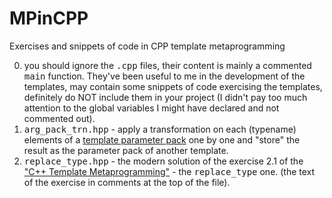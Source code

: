 # MPinCPP
Exercises and snippets of code in CPP template metaprogramming

0. you should ignore the <tt>.cpp</tt> files, their content is mainly a
   commented <tt>main</tt> function. They've been useful to me in the 
   development of the templates, may contain some snippets of code exercising
   the templates, definitely do NOT include them in your project (I didn't pay
   too much attention to the global variables I might have declared and not
   commented out).
1. <tt>arg_pack_trn.hpp</tt> - apply a transformation on each (typename)
   elements of a [template parameter pack](http://en.cppreference.com/w/cpp/language/parameter_pack)
  one by one and "store" the result as the parameter pack of another
  template.
2. <tt>replace_type.hpp</tt> - the modern solution of the exercise 2.1 of the
  ["C++ Template Metaprogramming"](http://www.barnesandnoble.com/w/c-template-metaprogramming-david-abrahams/1100834384?type=eBook) - the <tt>replace_type</tt> one.
  (the text of the exercise in comments at the top of the file). 
 

